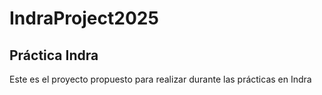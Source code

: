 # IndraProject2025
## Práctica Indra
Este es el proyecto propuesto para realizar durante las prácticas en Indra
